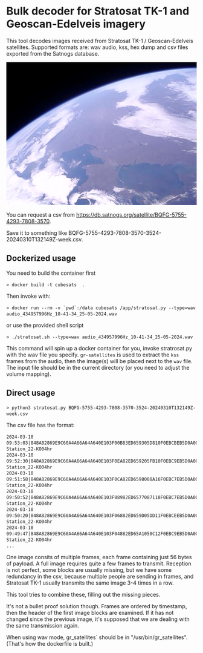 # Bulk decoder for Stratosat TK-1 and Geoscan-Edelveis imagery

This tool decodes images received from Stratosat TK-1 / Geoscan-Edelveis satellites. Supported formats are: wav audio, kss, hex dump and
csv files exported from the Satnogs database.

![](images/2024-03-09T08:25:47.jpg)

You can request a csv from https://db.satnogs.org/satellite/BQFG-5755-4293-7808-3570. 

Save it to something like BQFG-5755-4293-7808-3570-3524-20240310T132149Z-week.csv.


## Dockerized usage

You need to build the container first
```
> docker build -t cubesats  .
```

Then invoke with:
```
> docker run --rm -v `pwd`:/data cubesats /app/stratosat.py --type=wav audio_434957996Hz_10-41-34_25-05-2024.wav
```

or use the provided shell script
```
> ./stratosat.sh --type=wav audio_434957996Hz_10-41-34_25-05-2024.wav
```


This command will spin up a docker container for you, invoke stratrosat.py with the wav file you specify. `gr-satellites` is used to extract the `kss` frames from the audio, then the image(s) will be placed next to the `wav` file. The input file should be in the current directory (or you need to adjust the volume mapping).

## Direct usage

```
> python3 stratosat.py BQFG-5755-4293-7808-3570-3524-20240310T132149Z-week.csv
```

The csv file has the format:

```
2024-03-10 09:53:03|848A82869E9C60A4A66A64A640E103F00B83ED659305D810F0EBCBEB5D0A00004A04000004F7F11F80FF00000111590189000161339987000000000000000000||SONIKS: Station_22-KO04hr
2024-03-10 09:52:30|848A82869E9C60A4A66A64A640E103F0EA82ED659205FB10F0EBC9EB5D0A00004A04000005F6F01E80FF00000110590189000161339887000000000000000000||SONIKS: Station_22-KO04hr
2024-03-10 09:51:58|848A82869E9C60A4A66A64A640E103F0CA82ED6598088A16F0EBC7EB5D0A00004A04000007F5F01D80FE00000111590189000161339787000000000000000000||SONIKS: Station_22-KO04hr
2024-03-10 09:50:52|848A82869E9C60A4A66A64A640E103F08982ED6577087118F0EBC7EB5D0A00004A04000009F3F01980FE00000111590189000161339587000000000000000000||SONIKS: Station_22-KO04hr
2024-03-10 09:50:20|848A82869E9C60A4A66A64A640E103F06882ED659D05DD11F0EBCEEB5D0A00004A0400000BF2F01780FE00000111590189000161339487000000000000000000||SONIKS: Station_22-KO04hr
2024-03-10 09:49:47|848A82869E9C60A4A66A64A640E103F04882ED65A1050C12F0EBC9EB5D0A00004A0400000CF1F01580FD00000111590189000161339387000000000000000000||SONIKS: Station_22-KO04hr
...
```

One image consits of multiple frames, each frame containing just 56 bytes of payload. A full image requires quite a few frames to transmit. Reception is not perfect, some blocks are usually missing, but we have some redundancy in the csv, because multiple people are sending in frames, and Stratosat TK-1 usually transmits the same image 3-4 times in a row. 

This tool tries to combine these, filling out the missing pieces. 

It's not a bullet proof solution though. Frames are ordered by timestamp, then the header of the first image blocks are examined. If it has not changed since the previous image, it's supposed that we are dealing with the same transmission again. 

When using wav mode, gr_satellites` should be in "/usr/bin/gr_satellites". (That's how the dockerfile is built.)

